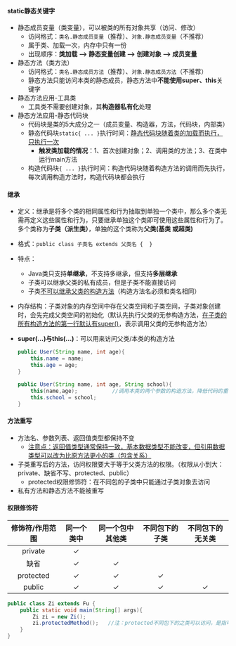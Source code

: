 #### static静态关键字

- 静态成员变量（类变量），可以被类的所有对象共享（访问、修改）
  - 访问格式：`类名.静态成员变量`（推荐）、`对象.静态成员变量`（不推荐）
  - 属于类、加载一次，内存中只有一份
  - 出现顺序：**类加载 --> 静态变量创建 --> 创建对象 --> 成员变量**
- 静态方法（类方法）
  - 访问格式：`类名.静态成员方法`（推荐）、`对象.静态成员方法`（不推荐）
  - 静态方法只能访问本类的静态成员，静态方法中**不能使用super、this**关键字
- 静态方法应用-工具类
  - 工具类不需要创建对象，其**构造器私有化**处理
- 静态方法应用-静态代码块
  - 代码块是类的5大成分之一（成员变量、构造器，方法，代码块，内部类）
  - 静态代码块`static{ ... }`执行时间：<u>静态代码块随着类的加载而执行，只执行一次</u>
    - **触发类加载的情况**：1、首次创建对象；2、调用类的方法；3、在类中运行main方法
  - 构造代码块`{ ... }`执行时间：构造代码块随着构造方法的调用而先执行，每次调用构造方法时，构造代码块都会执行



#### 继承

- 定义：继承是将多个类的相同属性和行为抽取到单独一个类中，那么多个类无需再定义这些属性和行为，只要继承单独这个类即可使用这些属性和行为了。多个类称为**子类（派生类）**，单独的这个类称为**父类(基类 或超类)**

- 格式：`public class 子类名 extends 父类名 {  }`

- 特点：
  - Java类只支持**单继承**，不支持多继承，但支持**多层继承**
  - 子类可以继承父类的私有成员，但是子类不能直接访问
  - 子类<u>不可以继承父类的构造方法</u>（构造方法名必须和类名相同）
  
- 内存结构：子类对象的内存空间中存在父类空间和子类空间，子类对象创建时，会先完成父类空间的初始化（默认先执行父类的无参构造方法，<u>在子类的所有构造方法的第一行默认有super()</u>，表示调用父类的无参构造方法）

- **super(...)与this(...)**：可以用来访问父类/本类的构造方法

  ```java
  public User(String name, int age){
      this.name = name;
      this.age = age;
  }
  
  public User(String name, int age, String school){
      this(name,age);			//调用本类的两个参数的构造方法，降低代码的重复率
      this.school = school;
  }
  ```



#### 方法重写

- 方法名、参数列表、返回值类型都保持不变
  - <u>注意点：返回值类型通常保持一致，基本数据类型不能改变，但引用数据类型可以改为比原方法更小的类（包含关系）</u>
- 子类重写后的方法，访问权限要大于等于父类方法的权限。（权限从小到大： private、缺省不写、protected、public）
  - protected权限修饰符：在不同包的子类中只能通过子类对象去访问
- 私有方法和静态方法不能被重写



#### 权限修饰符

| 修饰符/作用范围 | 同一个类中 | 同一个包中其他类 | 不同包下的子类 | 不同包下的无关类 |
| :-------------: | :--------: | :--------------: | :------------: | :--------------: |
|     private     |     ✓      |                  |                |                  |
|      缺省       |     ✓      |        ✓         |                |                  |
|    protected    |     ✓      |        ✓         |       ✓        |                  |
|     public      |     ✓      |        ✓         |       ✓        |        ✓         |

```java
public class Zi extends Fu {
    public static void main(String[] args){
        Zi zi = new Zi();
        zi.protectedMethod();	//注：protected不同包下的之类可以访问，是指可以通过继承了父类的该子类对象进行访问
    }
}
```


